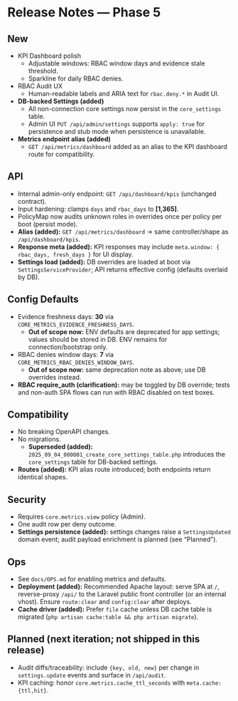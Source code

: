 # Release Notes — Phase 5

## New
- KPI Dashboard polish
  - Adjustable windows: RBAC window days and evidence stale threshold.
  - Sparkline for daily RBAC denies.
- RBAC Audit UX
  - Human-readable labels and ARIA text for `rbac.deny.*` in Audit UI.
- **DB-backed Settings (added)**
  - All non-connection core settings now persist in the `core_settings` table.
  - Admin UI `PUT /api/admin/settings` supports `apply: true` for persistence and stub mode when persistence is unavailable.
- **Metrics endpoint alias (added)**
  - `GET /api/metrics/dashboard` added as an alias to the KPI dashboard route for compatibility.

## API
- Internal admin-only endpoint: `GET /api/dashboard/kpis` (unchanged contract).
- Input hardening: clamps `days` and `rbac_days` to **[1,365]**.
- PolicyMap now audits unknown roles in overrides once per policy per boot (persist mode).
- **Alias (added):** `GET /api/metrics/dashboard` → same controller/shape as `/api/dashboard/kpis`.
- **Response meta (added):** KPI responses may include `meta.window: { rbac_days, fresh_days }` for UI display.
- **Settings load (added):** DB overrides are loaded at boot via `SettingsServiceProvider`; API returns effective config (defaults overlaid by DB).

## Config Defaults
- Evidence freshness days: **30** via `CORE_METRICS_EVIDENCE_FRESHNESS_DAYS`.  
  - **Out of scope now:** ENV defaults are deprecated for app settings; values should be stored in DB. ENV remains for connection/bootstrap only.
- RBAC denies window days: **7** via `CORE_METRICS_RBAC_DENIES_WINDOW_DAYS`.  
  - **Out of scope now:** same deprecation note as above; use DB overrides instead.
- **RBAC require_auth (clarification):** may be toggled by DB override; tests and non-auth SPA flows can run with RBAC disabled on test boxes.

## Compatibility
- No breaking OpenAPI changes.
- No migrations.  
  - **Superseded (added):** `2025_09_04_000001_create_core_settings_table.php` introduces the `core_settings` table for DB-backed settings.
- **Routes (added):** KPI alias route introduced; both endpoints return identical shapes.

## Security
- Requires `core.metrics.view` policy (Admin).
- One audit row per deny outcome.
- **Settings persistence (added):** settings changes raise a `SettingsUpdated` domain event; audit payload enrichment is planned (see “Planned”).

## Ops
- See `docs/OPS.md` for enabling metrics and defaults.
- **Deployment (added):** Recommended Apache layout: serve SPA at `/`, reverse-proxy `/api/` to the Laravel public front controller (or an internal vhost). Ensure `route:clear` and `config:clear` after deploys.
- **Cache driver (added):** Prefer `file` cache unless DB cache table is migrated (`php artisan cache:table && php artisan migrate`).

## Planned (next iteration; not shipped in this release)
- Audit diffs/traceability: include `{key, old, new}` per change in `settings.update` events and surface in `/api/audit`.
- KPI caching: honor `core.metrics.cache_ttl_seconds` with `meta.cache:{ttl,hit}`.

